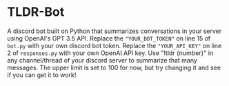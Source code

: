 # TLDR-Bot
A discord bot built on Python that summarizes conversations in your server using OpenAI's GPT 3.5 API.
Replace the `"YOUR_BOT_TOKEN"` on line 15 of `bot.py` with your own discord bot token.
Replace the `"YOUR_API_KEY"` on line 2 of `responses.py` with your own OpenAI API key.
Use "!tldr {number}" in any channel/thread of your discord server to summarize that many messages. The upper limit is set to 100 for now, but try changing it and see if you can get it to work!
